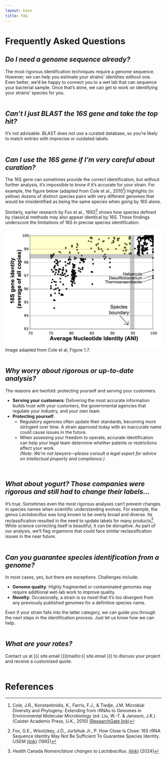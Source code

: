 ```yaml
---
layout: base
title: FAQ
---
```


# Frequently Asked Questions

## *Do I need a genome sequence already?*
The most rigorous identification techniques require a genome sequence. However, we can help you estimate your strains' identities without one. Even better, we’d be happy to connect you to a wet lab that can sequence your bacterial sample. Once that’s done, we can get to work on identifying your strains’ species for you.
<br/><br/>

## *Can’t I just BLAST the 16S gene and take the top hit?*
It’s not advisable. BLAST does not use a curated database, so you’re likely to match entries with imprecise or outdated labels.
<br/><br/>

## *Can I use the 16S gene if I’m very careful about curation?*
The 16S gene can sometimes provide the correct identification, but without further analysis, it’s impossible to know if it’s accurate for *your* strain. For example, the figure below (adapted from Cole et al., 2010[^1]) highlights (in yellow) dozens of distinct species pairs with very different genomes that would be misidentified as being the same species when going by 16S alone.

Similarly, earlier research by Fox et al., 1992[^2] shows how species defined by classical methods may also appear identical by 16S. These findings underscore the limitations of 16S in precise species identification.

![Adapted Image of Cole Fig 1.7](assets/images/cole-fig1.7.png)
Image adapted from Cole et al, Figure 1.7.
<br/><br/>

## *Why worry about rigorous or up-to-date analysis?*
The reasons are twofold: protecting yourself and serving your customers.  

- **Serving your customers**: Delivering the most accurate information builds trust with your customers, the governmental agencies that regulate your industry, and your own team.
- **Protecting yourself**:  
   - Regulatory agencies often update their standards, becoming more stringent over time. A strain approved today with an inaccurate name could cause issues in the future.  
   - When assessing your freedom to operate, accurate identification can help your legal team determine whether patents or restrictions affect your work.  
   *(Note: We’re not lawyers—please consult a legal expert for advice on intellectual property and compliance.)*  
<br/>

## *What about yogurt? Those companies were rigorous and still had to change their labels...*
It’s true. Sometimes even the most rigorous analyses can’t prevent changes in species names when scientific understanding evolves. For example, the genus *Lactobacillus* was long known to be overly broad and diverse. Its reclassification resulted in the need to update labels for many products[^3]. While science correcting itself is beautiful, it can be disruptive. As part of our analysis, we’ll flag organisms that could face similar reclassification issues in the near future.
<br/><br/>

## *Can you guarantee species identification from a genome?*
In most cases, yes, but there are exceptions. Challenges include:  
- **Genome quality**: Highly fragmented or contaminated genomes may require additional wet-lab work to improve quality.  
- **Novelty**: Occasionally, a strain is so novel that it’s too divergent from any previously published genomes for a definitive species name.  

Even if your strain falls into the latter category, we can guide you through the next steps in the identification process. Just let us know how we can help.
<br/><br/>

## *What are your rates?*
Contact us at [{{ site.email }}](mailto:{{ site.email }}) to discuss your project and receive a customized quote.
<br/><br/>

# References
[^1]: Cole, J.R., Konstantinidis, K., Farris, F.J., & Tiedje, J.M. Microbial Diversity and Phylogeny: Extending from rRNAs to Genomes in Environmental Molecular Microbiology (ed. Liu, W.-T. & Jansson, J.K.) (Caister Academic Press, U.K., 2010) [(ResearchGate link)](https://www.researchgate.net/publication/285237823_Microbial_diversity_and_phylogeny_Extending_from_rRNAs_to_genomes)

[^2]: Fox, G.E., Wisotzkey, J.D., Jurtshuk Jr., P. How Close Is Close: 16S rRNA Sequence Identity May Not Be Sufficient To Guarantee Species Identity. *IJSEM* [(link)](https://doi.org/10.1099/00207713-42-1-166) (1992)

[^3]: Health Canada *Nomenclature changes to Lactobacillus.* [(link)](https://www.canada.ca/en/health-canada/services/food-nutrition/food-labelling/health-claims/microorganisms-term-probiotic/nomenclature-changes-lactobacillus.html) (2024)